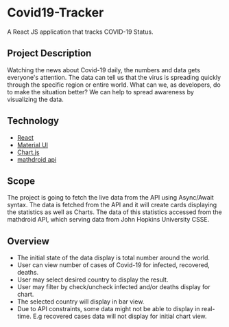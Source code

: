 
# Covid19-Tracker 
A React JS application that tracks COVID-19 Status.


## Project Description

Watching the news about Covid-19 daily, the numbers and data gets everyone's attention. The data can tell us that the virus is spreading quickly through the specific region or entire world. What can we, as developers, do to make the situation better? We can help to spread awareness by visualizing the data. 

## Technology

* [React](https://github.com/facebook/create-react-app)
* [Material UI](https://material-ui.com/)
* [Chart.js](https://www.chartjs.org/)
* [mathdroid api](https://github.com/mathdroid/covid-19-api)

## Scope

The project is going to fetch the live data from the API using Async/Await syntax. The data is fetched from the API and it will create cards displaying the statistics as well as Charts. The data of this statistics accessed from the mathdroid API, which serving data from John Hopkins University CSSE.

## Overview

* The initial state of the data display is total number around the world.
* User can view number of cases of Covid-19 for infected, recovered, deaths.
* User may select desired country to display the result.
* User may filter by check/uncheck infected and/or deaths display for chart.
* The selected country will display in bar view.
* Due to API constraints, some data might not be able to display in real-time. E.g recovered cases data will not display for initial chart view.
